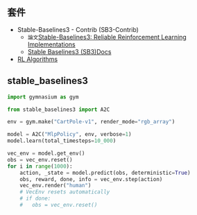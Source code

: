 ##

## 套件
- Stable-Baselines3 - Contrib (SB3-Contrib)
  -  `論文`[Stable-Baselines3: Reliable Reinforcement Learning Implementations](https://jmlr.org/papers/volume22/20-1364/20-1364.pdf)
  - [Stable Baselines3 (SB3)Docs ](https://stable-baselines3.readthedocs.io/en/master/)
- [RL Algorithms](https://stable-baselines3.readthedocs.io/en/master/guide/algos.html)


## stable_baselines3
```python
import gymnasium as gym

from stable_baselines3 import A2C

env = gym.make("CartPole-v1", render_mode="rgb_array")

model = A2C("MlpPolicy", env, verbose=1)
model.learn(total_timesteps=10_000)

vec_env = model.get_env()
obs = vec_env.reset()
for i in range(1000):
    action, _state = model.predict(obs, deterministic=True)
    obs, reward, done, info = vec_env.step(action)
    vec_env.render("human")
    # VecEnv resets automatically
    # if done:
    #   obs = vec_env.reset()
```
